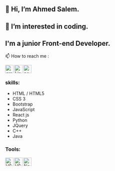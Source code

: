 ## 👋 Hi, I’m Ahmed Salem.
## 👀 I’m interested in coding.
## I'm a junior Front-end Developer.
📫 How to reach me :

[<img align="left" alt="gmail" width="26px" src="https://cdn.jsdelivr.net/npm/simple-icons@3.13.0/icons/gmail.svg" />](mailto:el3amed22@gmail.com)
[<img align="left" alt="Linkedin" width="26px" src="https://cdn.jsdelivr.net/npm/simple-icons@v3/icons/linkedin.svg" />](https://www.linkedin.com/in/ahmed-salem-2600b51a4)
[<img align="left" alt="portfolio" width="26px" src="https://cdn.jsdelivr.net/gh/el3amed74/portfolio@main/image/logo.svg" />](https://el3amed74.github.io/portfolio/)
<br />
##
### skills:
- HTML / HTML5 <br/>
- CSS 3 <br/>
- Bootstrap <br/>
- JavaScript <br/>
- React js<br>
- Python<br/>
- JQuery<br/>
- C++ <br/>
- Java <br/>
### Tools:
<img align="left" alt="VS" width="26px" src="https://static.wikia.nocookie.net/logopedia/images/e/e4/Visual_Studio_2013_Logo.svg/revision/latest/scale-to-width-down/250?cb=20191221122625" />
<img align="left" alt="VS code" width="26px" src="https://upload.wikimedia.org/wikipedia/commons/thumb/9/9a/Visual_Studio_Code_1.35_icon.svg/1024px-Visual_Studio_Code_1.35_icon.svg.png" />
<img align="left" alt="NetBeans" width="26px" src="https://upload.wikimedia.org/wikipedia/commons/thumb/9/98/Apache_NetBeans_Logo.svg/444px-Apache_NetBeans_Logo.svg.png" />

